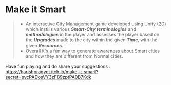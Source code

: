 # Make it Smart
>- An interactive City Management game developed using Unity (2D) which instills various ***Smart-City terminologies*** and ***methodologies*** in the player and assesses the player based on the ***Upgrades*** made to the city within the given ***Time***, with the given ***Resources***.
>- Overall it's a fun way to generate awareness about Smart cities and how they are different from Normal cities.

Have fun playing and do share your suggestions : https://harishpradyot.itch.io/make-it-smart?secret=svcPADosVY3zFB9zptPA0B7Kdk
